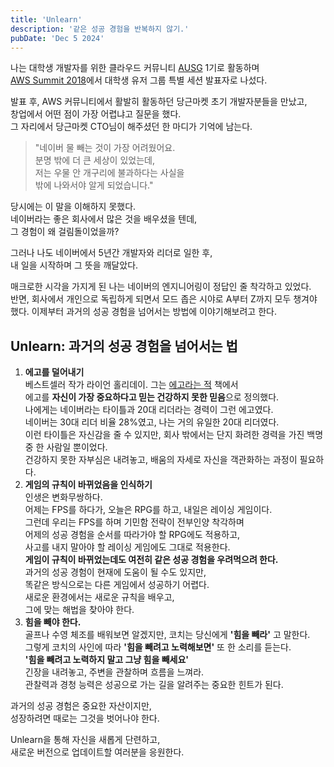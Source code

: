 ```yaml
---
title: 'Unlearn'
description: '같은 성공 경험을 반복하지 않기.'
pubDate: 'Dec 5 2024'
---
```


나는 대학생 개발자를 위한 클라우드 커뮤니티 [AUSG](https://ausg.me/) 1기로 활동하며  
[AWS Summit 2018](https://aws.amazon.com/ko/summits/seoul/agenda/)에서 대학생 유저 그룹 특별 세션 발표자로 나섰다.

발표 후, AWS 커뮤니티에서 활발히 활동하던 당근마켓 초기 개발자분들을 만났고,  
창업에서 어떤 점이 가장 어렵냐고 질문을 했다.  
그 자리에서 당근마켓 CTO님이 해주셨던 한 마디가 기억에 남는다.

> "네이버 물 빼는 것이 가장 어려웠어요.  
> 분명 밖에 더 큰 세상이 있었는데,  
> 저는 우물 안 개구리에 불과하다는 사실을  
> 밖에 나와서야 알게 되었습니다."

당시에는 이 말을 이해하지 못했다.  
네이버라는 좋은 회사에서 많은 것을 배우셨을 텐데,  
그 경험이 왜 걸림돌이었을까?

그러나 나도 네이버에서 5년간 개발자와 리더로 일한 후,  
내 일을 시작하며 그 뜻을 깨달았다.

매크로한 시각을 가지게 된 나는 네이버의 엔지니어링이 정답인 줄 착각하고 있었다.  
반면, 회사에서 개인으로 독립하게 되면서 모드 좁은 시야로 A부터 Z까지 모두 챙겨야 했다.
이제부터 과거의 성공 경험을 넘어서는 방법에 이야기해보려고 한다.

## Unlearn: 과거의 성공 경험을 넘어서는 법

1. **에고를 덜어내기**  
   베스트셀러 작가 라이언 홀리데이.
   그는 [에고라는 적](https://product.kyobobook.co.kr/detail/S000001029288) 책에서  
   에고를 **자신이 가장 중요하다고 믿는 건강하지 못한 믿음**으로 정의했다.  
   나에게는 네이버라는 타이틀과 20대 리더라는 경력이 그런 에고였다.  
   네이버는 30대 리더 비율 28%였고, 나는 거의 유일한 20대 리더였다.  
   이런 타이틀은 자신감을 줄 수 있지만, 회사 밖에서는 단지 화려한 경력을 가진 백명 중 한 사람일 뿐이었다.  
   건강하지 못한 자부심은 내려놓고, 배움의 자세로 자신을 객관화하는 과정이 필요하다.
2. **게임의 규칙이 바뀌었음을 인식하기**  
   인생은 변화무쌍하다.  
   어제는 FPS를 하다가, 오늘은 RPG를 하고, 내일은 레이싱 게임이다.  
   그런데 우리는 FPS를 하며 기민함 전략이 전부인양 착각하며  
   어제의 성공 경험을 순서를 따라가야 할 RPG에도 적용하고,  
   사고를 내지 말아야 할 레이싱 게임에도 그대로 적용한다.  
   **게임이 규칙이 바뀌었는데도 여전히 같은 성공 경험을 우려먹으려 한다.**  
   과거의 성공 경험이 현재에 도움이 될 수도 있지만,  
   똑같은 방식으로는 다른 게임에서 성공하기 어렵다.  
   새로운 환경에서는 새로운 규칙을 배우고,  
   그에 맞는 해법을 찾아야 한다.
3. **힘을 빼야 한다.**  
   골프나 수영 체조를 배워보면 알겠지만, 코치는 당신에게 **'힘을 빼라'** 고 말한다.  
   그렇게 코치의 사인에 따라 **'힘을 빼려고 노력해보면'** 또 한 소리를 듣는다.  
   **'힘을 빼려고 노력하지 말고 그냥 힘을 빼세요'**  
   긴장을 내려놓고, 주변을 관찰하며 흐름을 느껴라.  
   관찰력과 경청 능력은 성공으로 가는 길을 알려주는 중요한 힌트가 된다.

과거의 성공 경험은 중요한 자산이지만,  
성장하려면 때로는 그것을 벗어나야 한다.

Unlearn을 통해 자신을 새롭게 단련하고,  
새로운 버전으로 업데이트할 여러분을 응원한다.
